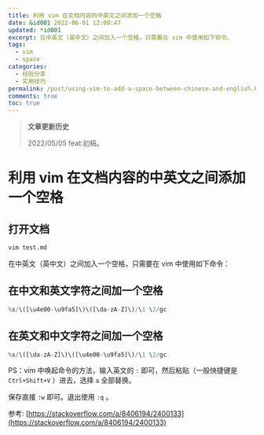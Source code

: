 ```yaml
---
title: 利用 vim 在文档内容的中英文之间添加一个空格
date: &id001 2022-06-01 12:08:47
updated: *id001
excerpt: 在中英文（英中文）之间加入一个空格，只需要在 vim 中使用如下命令。
tags:
  - vim
  - space
categories:
  - 经验分享
  - 实用技巧
permalink: /post/using-vim-to-add-a-space-between-chinese-and-english.html
comments: true
toc: true
---
```

> **文章更新历史**
>
> 2022/05/05 feat:初稿。

# 利用 vim 在文档内容的中英文之间添加一个空格

## 打开文档

```bash
vim test.md
```

在中英文（英中文）之间加入一个空格，只需要在 vim 中使用如下命令：

## 在中文和英文字符之间加一个空格

```javascript
%s/\([\u4e00-\u9fa5]\)\([\da-zA-Z]\)/\1 \2/gc
```

## 在英文和中文字符之间加一个空格

```javascript
%s/\([\da-zA-Z]\)\([\u4e00-\u9fa5]\)/\1 \2/gc
```

PS：vim 中唤起命令的方法，输入英文的 `:` 即可，然后粘贴（一般快捷键是 `Ctrl+Shift+V` ）进去，选择 `a` 全部替换。

保存直接 `:w` 即可。退出使用 `:q` 。

参考: [https://stackoverflow.com/a/8406194/2400133](https://stackoverflow.com/a/8406194/2400133)